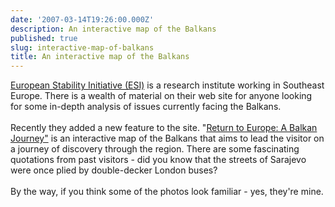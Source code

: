 ```yaml
---
date: '2007-03-14T19:26:00.000Z'
description: An interactive map of the Balkans
published: true
slug: interactive-map-of-balkans
title: An interactive map of the Balkans
---
```


<a href="http://www.esiweb.org/">European Stability Initiative (ESI)</a> is a research institute working in Southeast Europe. There is a wealth of material on their web site for anyone looking for some in-depth analysis of  issues currently facing the Balkans.<br /><br />Recently they added a new feature to the site. "<a href="http://www.esiweb.org/picturestories/neg/index.htm">Return to Europe: A Balkan Journey"</a> is an interactive map of the Balkans that aims to lead the visitor on a journey of discovery through the region. There are some fascinating quotations from past visitors - did you know that the streets of Sarajevo were once plied by double-decker London buses?<br /><br />By the way, if you think some of the photos look familiar - yes, they're mine.